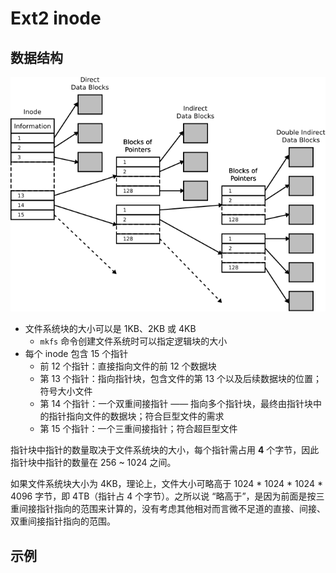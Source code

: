 # Ext2 inode

## 数据结构

![Ext2 inode](.images/ext2-inode.svg)

* 文件系统块的大小可以是 1KB、2KB 或 4KB
  * `mkfs` 命令创建文件系统时可以指定逻辑块的大小
* 每个 inode 包含 15 个指针
  * 前 12 个指针：直接指向文件的前 12 个数据块
  * 第 13 个指针：指向指针块，包含文件的第 13 个以及后续数据块的位置；符号大小文件
  * 第 14 个指针：一个双重间接指针 —— 指向多个指针块，最终由指针块中的指针指向文件的数据块；符合巨型文件的需求
  * 第 15 个指针：一个三重间接指针；符合超巨型文件


指针块中指针的数量取决于文件系统块的大小，每个指针需占用 **4** 个字节，因此指针块中指针的数量在 256 ~ 1024 之间。

如果文件系统块大小为 4KB，理论上，文件大小可略高于 1024 * 1024 * 1024 * 4096 字节，即 4TB（指针占 4 个字节）。之所以说 “略高于”，是因为前面是按三重间接指针指向的范围来计算的，没有考虑其他相对而言微不足道的直接、间接、双重间接指针指向的范围。

## 示例
